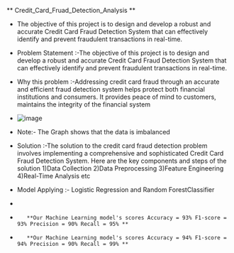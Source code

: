 ** Credit_Card_Fruad_Detection_Analysis **
* The objective of this project is to design and develop a robust and accurate Credit Card Fraud Detection System that can effectively identify and prevent fraudulent transactions in real-time.

* Problem Statement :-The objective of this project is to design and develop a robust and accurate Credit Card Fraud Detection System that can effectively identify and prevent fraudulent transactions in real-time.

* Why this problem :-Addressing credit card fraud through an accurate and efficient fraud detection system helps protect both financial institutions and consumers. It provides peace of mind to customers, maintains the integrity of the financial system

* ![image](https://github.com/faizmamdani/Credit_Card_Fruad_Detection_Analysis/assets/135321547/8ae364e2-f25d-45d0-bb8b-c4c6d8920d66)

* Note:- The Graph shows that the data is imbalanced


* Solution :-The solution to the credit card fraud detection problem involves implementing a comprehensive and sophisticated Credit Card Fraud Detection System. Here are the key components and steps of the solution 1)Data Collection 2)Data Preprocessing 3)Feature Engineering 4)Real-Time Analysis etc

* Model Applying :- Logistic Regression and Random ForestClassifier
*
*        **Our Machine Learning model's scores Accuracy = 93% F1-score = 93% Precision = 90% Recall = 95% **

*        **Our Machine Learning model's scores Accuracy = 94% F1-score = 94% Precision = 90% Recall = 99% **


